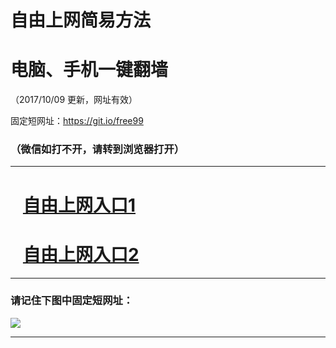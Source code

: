 ﻿# 自由上网简易方法

# 电脑、手机一键翻墙

（2017/10/09 更新，网址有效）

固定短网址：https://git.io/free99

### （微信如打不开，请转到浏览器打开）


***





# &nbsp;&nbsp; <a href="http://ft1949832714.fwq-tz-1001.info/fwqtz01.html?t=10090019938 " target="_blank">自由上网入口1</a>
# &nbsp;&nbsp; <a href="http://ft1035919401.fwq-tz-1002.info/fwqtz02.html?t=100900113896 " target="_blank">自由上网入口2</a>
***

### 请记住下图中固定短网址：

<img src="https://s3-us-west-2.amazonaws.com/fwq-1001/yjfq-20170905okok.png" /> 


***

